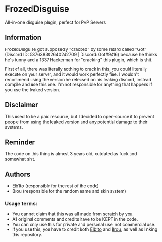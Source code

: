 # FrozedDisguise
All-in-one disguise plugin, perfect for PvP Servers

## Information
FrozedDisguise got supposedly "cracked" by some retard called "Got" (Discord ID: 537638302640242709 | Discord: Got#9416) because he thinks he's funny and a 1337 Hackerman for "cracking" this plugin, which is shit.

First of all, there was literally nothing to crack in this, you could literally execute on your server, and it would work perfectly fine. I wouldn't recommend using the version he released on his leaking discord, instead compile and use this one. I'm not responsible for anything that happens if you use the leaked version.

## Disclaimer
This used to be a paid resource, but I decided to open-source it to prevent people from using the leaked version and any potential damage to their systems.

## Reminder
The code on this thing is almost 3 years old, outdated as fuck and somewhat shit.

## Authors
 * Elb1to (responsible for the rest of the code)
 * Brou (responsible for the random name and skin system)

### Usage terms:
  * You cannot claim that this was all made from scratch by you.
  * All original comments and credits have to be KEPT in the code.
  * You can only use this for private and personal use, not commercial use.
  * If you use this, you have to credit both [Elb1to](https://github.com/Elb1to) and [Brou](https://twitter.com/xxbrou4747xx), as well as linking this repository.
